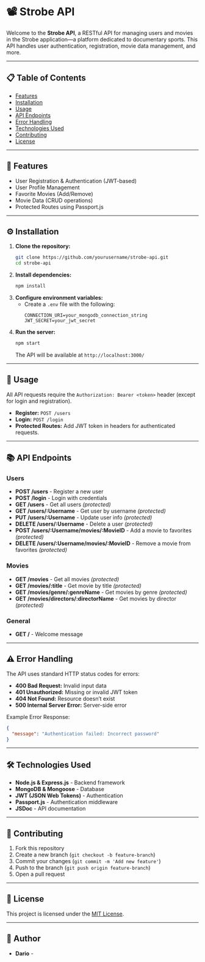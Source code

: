 # 📽️ Strobe API

Welcome to the **Strobe API**, a RESTful API for managing users and movies in the Strobe application—a platform dedicated to documentary sports. This API handles user authentication, registration, movie data management, and more.

---

## 📋 Table of Contents
- [Features](#features)
- [Installation](#installation)
- [Usage](#usage)
- [API Endpoints](#api-endpoints)
- [Error Handling](#error-handling)
- [Technologies Used](#technologies-used)
- [Contributing](#contributing)
- [License](#license)

---

## 🚀 Features
- User Registration & Authentication (JWT-based)
- User Profile Management
- Favorite Movies (Add/Remove)
- Movie Data (CRUD operations)
- Protected Routes using Passport.js

---

## ⚙️ Installation
1. **Clone the repository:**
   ```bash
   git clone https://github.com/yourusername/strobe-api.git
   cd strobe-api
   ```
2. **Install dependencies:**
   ```bash
   npm install
   ```
3. **Configure environment variables:**
   - Create a `.env` file with the following:
     ```env
     CONNECTION_URI=your_mongodb_connection_string
     JWT_SECRET=your_jwt_secret
     ```
4. **Run the server:**
   ```bash
   npm start
   ```
   The API will be available at `http://localhost:3000/`

---

## 📡 Usage
All API requests require the `Authorization: Bearer <token>` header (except for login and registration).

- **Register:** `POST /users`
- **Login:** `POST /login`
- **Protected Routes:** Add JWT token in headers for authenticated requests.

---

## 📚 API Endpoints

### **Users**
- **POST /users** - Register a new user
- **POST /login** - Login with credentials
- **GET /users** - Get all users *(protected)*
- **GET /users/:Username** - Get user by username *(protected)*
- **PUT /users/:Username** - Update user info *(protected)*
- **DELETE /users/:Username** - Delete a user *(protected)*
- **POST /users/:Username/movies/:MovieID** - Add a movie to favorites *(protected)*
- **DELETE /users/:Username/movies/:MovieID** - Remove a movie from favorites *(protected)*

### **Movies**
- **GET /movies** - Get all movies *(protected)*
- **GET /movies/:title** - Get movie by title *(protected)*
- **GET /movies/genre/:genreName** - Get movies by genre *(protected)*
- **GET /movies/directors/:directorName** - Get movies by director *(protected)*

### **General**
- **GET /** - Welcome message

---

## ⚠️ Error Handling
The API uses standard HTTP status codes for errors:
- **400 Bad Request:** Invalid input data
- **401 Unauthorized:** Missing or invalid JWT token
- **404 Not Found:** Resource doesn’t exist
- **500 Internal Server Error:** Server-side error

Example Error Response:
```json
{
  "message": "Authentication failed: Incorrect password"
}
```

---

## 🛠️ Technologies Used
- **Node.js & Express.js** - Backend framework
- **MongoDB & Mongoose** - Database
- **JWT (JSON Web Tokens)** - Authentication
- **Passport.js** - Authentication middleware
- **JSDoc** - API documentation

---

## 🤝 Contributing
1. Fork this repository
2. Create a new branch (`git checkout -b feature-branch`)
3. Commit your changes (`git commit -m 'Add new feature'`)
4. Push to the branch (`git push origin feature-branch`)
5. Open a pull request

---

## 📄 License
This project is licensed under the [MIT License](LICENSE).

---

## 👤 Author
- **Dario** - 

